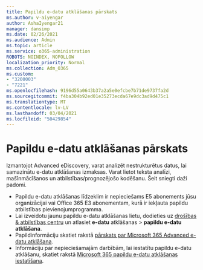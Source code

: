 ```yaml
---
title: Papildu e-datu atklāšanas pārskats
ms.author: v-aiyengar
author: AshaIyengar21
manager: dansimp
ms.date: 02/26/2021
ms.audience: Admin
ms.topic: article
ms.service: o365-administration
ROBOTS: NOINDEX, NOFOLLOW
localization_priority: Normal
ms.collection: Adm_O365
ms.custom:
- "3200003"
- "7221"
ms.openlocfilehash: 9196d55a0643b37a2a5e0efcbe7b71de9737fa2d
ms.sourcegitcommit: f4ba304b92ed01e35273ecda67e9dc3ad9d475c1
ms.translationtype: MT
ms.contentlocale: lv-LV
ms.lasthandoff: 03/04/2021
ms.locfileid: "50429854"
---
```

# <a name="overview-of-advanced-ediscovery"></a>Papildu e-datu atklāšanas pārskats

Izmantojot Advanced eDiscovery, varat analizēt nestrukturētus datus, lai samazinātu e-datu atklāšanas izmaksas. Varat lietot teksta analīzi, mašīnmācīšanos un atbilstības/prognozējošo kodēšanu. Šeit sniegti daži padomi.

- Papildu e-datu atklāšanas līdzeklim ir nepieciešams E5 abonements jūsu organizācijai vai Office 365 E3 abonementam, kurā ir iekļauta papildu atbilstības pievienojumprogramma.
- Lai izveidotu jaunu papildu e-datu atklāšanas lietu, dodieties uz [drošības & atbilstības centru](https://go.microsoft.com/fwlink/p/?linkid=2077143) un atlasiet **e-datu** atklāšanas  >  **papildu e-datu atklāšana**.
- Papildinformāciju skatiet rakstā [pārskats par Microsoft 365 Advanced e-datu atklāšana](https://go.microsoft.com/fwlink/?linkid=2101588).
- Informāciju par nepieciešamajām darbībām, lai iestatītu papildu e-datu atklāšanu, skatiet rakstā [Microsoft 365 papildu e-datu atklāšanas iestatīšana](https://go.microsoft.com/fwlink/?linkid=2122672).